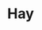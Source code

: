 ---
templateKey: blog-post
featuredpost: false
featuredimage: /assets/Hay.png
title: Hay
description: Special
testfield: 356
---